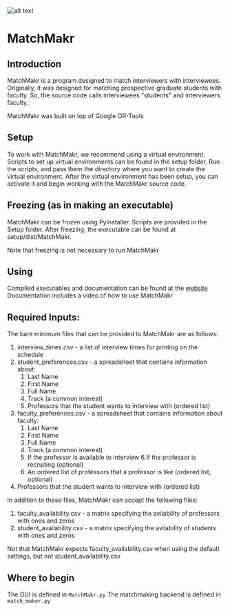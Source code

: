 [logo]: https://github.com/calerc/MatchMakr/blob/master/src/MatchMakr_Ico.ico "MatchMakr Logo"

![alt text][logo]
# MatchMakr

## Introduction
MatchMakr is a program designed to match interviewers with interviewees.  Originally, it was designed for matching prospective graduate students with faculty.  So, the source code calls interviewees "students" and interviewers faculty.

MatchMakr was built on top of Google OR-Tools

## Setup
To work with MatchMakr, we recommend using a virtual environment.  Scripts to set up virtual environments can be found in the setup folder.  Run the scripts, and pass them the directory where you want to create the virtual environment.  After the virtual environment has been setup, you can activate it and begin working with the MatchMakr source code.

## Freezing (as in making an executable)
MatchMakr can be frozen using PyInstaller.  Scripts are provided in the Setup folder.  After freezing, the executable can be found at setup/dist/MatchMakr.

Note that freezing is not necessary to run MatchMakr

## Using
Compiled executables and documentation can be found at the [website](https://sites.google.com/case.edu/matchmakr/home)
Documentation includes a video of how to use MatchMakr

## Required Inputs:
The bare minimum files that can be provided to MatchMakr are as follows:
1. interview_times.csv - a list of interview times for printing on the schedule
2. student_preferences.csv - a spreadsheet that contains information about:
    1. Last Name
    2. First Name
    3. Full Name
    4. Track (a common interest)
    5. Professors that the student wants to interview with (ordered list)
3. faculty_preferences.csv - a spreadsheet that contains information about faculty:
    1. Last Name
    2. First Name
    3. Full Name
    4. Track (a common interest)
    5. If the professor is available to interview
    6.If the professor is recruiting (optional)
    7. An ordered list of professors that a professor is like (ordered list, optional)
4. Professors that the student wants to interview with (ordered list)

In addition to these files, MatchMakr can accept the following files:
1. faculty_availability.csv - a matrix specifying the avilability of professors with ones and zeros
2. student_availability.csv - a matrix specifying the avilability of students with ones and zeros

Not that MatchMakr expects faculty_availability.csv when using the default settings, but not student_availability.csv

## Where to begin
The GUI is defined in `MatchMakr.py`
The matchmaking backend is defined in `match_maker.py`

